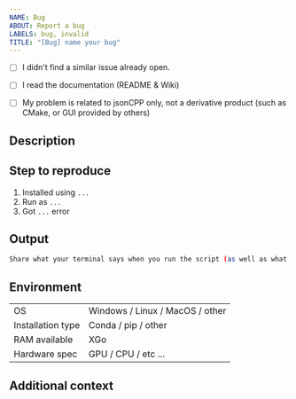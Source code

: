```yaml
---
NAME: Bug
ABOUT: Report a bug
LABELS: bug, invalid
TITLE: "[Bug] name your bug"
---
```


<!-- PLEASE READ THIS CAREFULLY :
- Any issue which does not respect following template or lack of information will be considered as invalid and automatically closed
- First check FAQ from wiki to see if your problem is not already known
-->

- [ ] I didn't find a similar issue already open.
- [ ] I read the documentation (README & Wiki)
- [ ] My problem is related to jsonCPP only, not a derivative product (such as CMake, or GUI provided by others)


## Description

<!-- Give us a clear and concise description of the bug you are reporting. -->

## Step to reproduce

<!-- Indicates clearly steps to reproduce the behavior: -->

1. Installed using `...`
2. Run as `...`
3. Got `...` error

## Output

```bash
Share what your terminal says when you run the script (as well as what you would expect).
```

## Environment

<!-- Fill the following table -->

|                   |                                 |
| ----------------- | ------------------------------- |
| OS                | Windows / Linux / MacOS / other |
| Installation type | Conda / pip / other             |
| RAM available     | XGo                             |
| Hardware spec     | GPU / CPU / etc ...             |

## Additional context

<!-- Add any other context about the problem here, references, cites, etc.. -->
